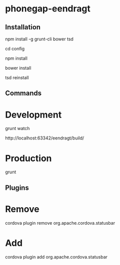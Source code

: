 phonegap-eendragt
====================

Installation
------------
npm install -g grunt-cli bower tsd

cd config

npm install

bower install

tsd reinstall

Commands
--------
# Development

grunt watch

http://localhost:63342/eendragt/build/

# Production

grunt

Plugins
-------------
# Remove
cordova plugin remove org.apache.cordova.statusbar

# Add
cordova plugin add org.apache.cordova.statusbar
